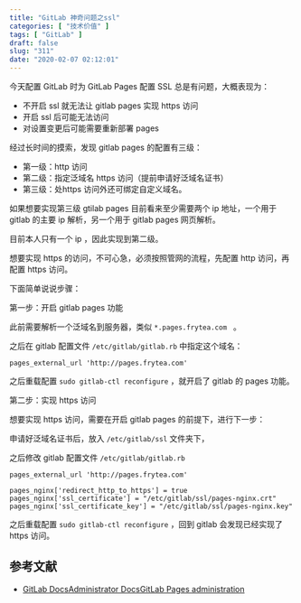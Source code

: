 ```yaml
---
title: "GitLab 神奇问题之ssl"
categories: [ "技术价值" ]
tags: [ "GitLab" ]
draft: false
slug: "311"
date: "2020-02-07 02:12:01"
---
```


今天配置 GitLab 时为 GitLab Pages 配置 SSL 总是有问题，大概表现为：

- 不开启 ssl 就无法让 gitlab pages 实现 https 访问
- 开启 ssl 后可能无法访问
- 对设置变更后可能需要重新部署 pages

经过长时间的摸索，发现 gitlab pages 的配置有三级：

- 第一级：http 访问
- 第二级：指定泛域名 https 访问（提前申请好泛域名证书）
- 第三级：处https 访问外还可绑定自定义域名。

如果想要实现第三级 gtilab pages 目前看来至少需要两个 ip 地址，一个用于 gitlab 的主要 ip 解析，另一个用于 gitlab pages 网页解析。

目前本人只有一个 ip ，因此实现到第二级。

想要实现 https 的访问，不可心急，必须按照管网的流程，先配置 http 访问，再配置 https 访问。

下面简单说说步骤：

第一步：开启 gitlab pages 功能

此前需要解析一个泛域名到服务器，类似 `*.pages.frytea.com ` 。

之后在 gitlab 配置文件 `/etc/gitlab/gitlab.rb` 中指定这个域名：

```
pages_external_url 'http://pages.frytea.com'
```

之后重载配置 `sudo gitlab-ctl reconfigure` ，就开启了 gitlab 的 pages 功能。

第二步：实现 https 访问

想要实现 https 访问，需要在开启 gitlab pages 的前提下，进行下一步：

申请好泛域名证书后，放入 `/etc/gitlab/ssl` 文件夹下，

之后修改 gitlab 配置文件 `/etc/gitlab/gitlab.rb`

```
pages_external_url 'http://pages.frytea.com'

pages_nginx['redirect_http_to_https'] = true
pages_nginx['ssl_certificate'] = "/etc/gitlab/ssl/pages-nginx.crt"
pages_nginx['ssl_certificate_key'] = "/etc/gitlab/ssl/pages-nginx.key"
```
之后重载配置 `sudo gitlab-ctl reconfigure` ，回到 gitlab 会发现已经实现了 https 访问。

## 参考文献

- [GitLab DocsAdministrator DocsGitLab Pages administration](https://docs.gitlab.com/ee/administration/pages/)
